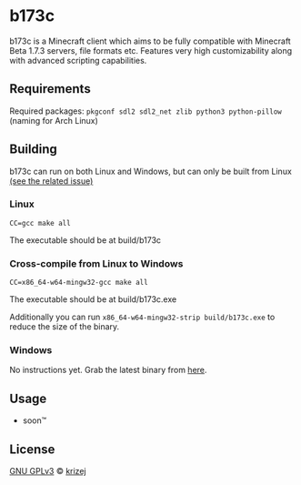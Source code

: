# b173c

b173c is a Minecraft client which aims to be fully compatible with Minecraft Beta 1.7.3 servers, file formats etc. Features very high customizability along with advanced scripting capabilities.

## Requirements

Required packages:
`pkgconf sdl2 sdl2_net zlib python3 python-pillow` (naming for Arch Linux)

## Building
  
b173c can run on both Linux and Windows, but can only be built from Linux [(see the related issue)](https://github.com/krizej/b173c/issues/5)

### Linux
`CC=gcc make all`

The executable should be at build/b173c

### Cross-compile from Linux to Windows
`CC=x86_64-w64-mingw32-gcc make all`

The executable should be at build/b173c.exe

Additionally you can run `x86_64-w64-mingw32-strip build/b173c.exe` to reduce the size of the binary.

### Windows
No instructions yet. Grab the latest binary from [here](https://github.com/krizej/b173c/actions).

## Usage

- soon™

## License

[GNU GPLv3](LICENSE) © [krizej](https://github.com/krizej)
